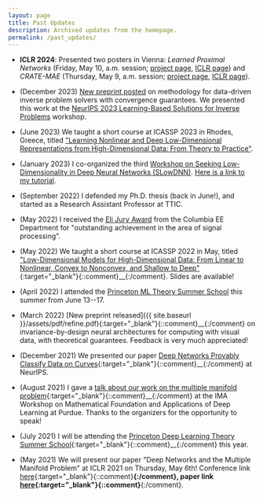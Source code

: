 ```yaml
---
layout: page
title: Past Updates
description: Archived updates from the homepage.
permalink: /past_updates/
---
```



- **ICLR 2024**: Presented two posters in Vienna: _Learned Proximal Networks_
  (Friday, May 10, a.m. session; [project
  page](https://zhenghanfang.github.io/learned-proximal-networks/), [ICLR
  page](https://iclr.cc/virtual/2024/poster/17978)) and _CRATE-MAE_ (Thursday,
  May 9, a.m. session; [project
  page](https://ma-lab-berkeley.github.io/CRATE/), [ICLR
  page](https://iclr.cc/virtual/2024/poster/18688)).


- (December 2023) [New preprint posted](https://arxiv.org/abs/2310.14344) on
  methodology for data-driven inverse problem solvers with convergence
  guarantees. We presented this work at the [NeurIPS 2023 Learning-Based
  Solutions for Inverse Problems](https://neurips.cc/virtual/2023/79286)
  workshop.

- (June 2023) We taught a short course at ICASSP 2023 in Rhodes, Greece, titled
  ["Learning Nonlinear and Deep Low-Dimensional Representations from High-Dimensional Data: From Theory to Practice"](https://highdimdata-lowdimmodels-tutorial.github.io/).


- (January 2023) I co-organized the third [Workshop on Seeking
  Low-Dimensionality in Deep Neural Networks
  (SLowDNN)](https://slowdnn-workshop.github.io/). [Here is a link to my
  tutorial](https://www.youtube.com/watch?v=EO39D_Jfq_E&t=3s&pp=ygUMc2FtIGJ1Y2hhbmFu).

- (September 2022) I defended my Ph.D. thesis (back in June!), and started as a
  Research Assistant Professor at TTIC. 

- (May 2022) I received the [Eli Jury
  Award](https://www.ee.columbia.edu/student-awards-and-fellowships) from the
  Columbia EE Department for "outstanding achievement in the area of signal
  processing". 

- (May 2022) We taught a short course at ICASSP 2022 in May, titled
  ["Low-Dimensional Models for High-Dimensional Data: From Linear to Nonlinear,
  Convex to Nonconvex, and Shallow to
  Deep"](https://highdimdata-lowdimmodels-tutorial.github.io/2022){:target="_blank"}{::comment}__{:/comment}.
  Slides are available!

- (April 2022) I attended the [Princeton ML Theory Summer
  School](https://mlschool.princeton.edu/) this summer from June 13--17. 

- (March 2022) [New preprint released]({{ site.baseurl }}/assets/pdf/refine.pdf){:target="_blank"}{::comment}__{:/comment}
  on invariance-by-design neural architectures for computing with visual data,
  with theoretical guarantees.  Feedback is very much appreciated! 

- (December 2021) We presented our paper [Deep Networks Provably Classify Data
  on
  Curves](https://papers.nips.cc/paper/2021/hash/f26df67e8110ee2b44923db775e3e47f-Abstract.html){:target="_blank"}{::comment}__{:/comment}
  at NeurIPS. 

- (August 2021) I gave a [talk about our work on the multiple manifold
  problem](https://www.youtube.com/watch?v=PEaYY2TLvYY){:target="_blank"}{::comment}__{:/comment}
  at the IMA Workshop on Mathematical Foundation and Applications of Deep
  Learning at Purdue. Thanks to the organizers for the opportunity to speak!

- (July 2021) I will be attending the [Princeton Deep Learning Theory Summer
  School](https://deep-learning-summer-school.princeton.edu){:target="_blank"}{::comment}__{:/comment} this year.

- (May 2021) We will present our paper "Deep Networks and the Multiple Manifold
  Problem" at ICLR 2021 on Thursday, May 6th! Conference link
  [here](https://iclr.cc/virtual/2021/poster/2530){:target="_blank"}{::comment}__{:/comment}, paper
  link [here](https://openreview.net/forum?id=O-6Pm_d_Q-){:target="_blank"}{::comment}__{:/comment}.
